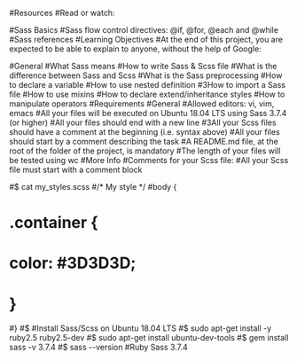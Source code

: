 #Resources
#Read or watch:

#Sass Basics
#Sass flow control directives: @if, @for, @each and @while
#Sass references
#Learning Objectives
#At the end of this project, you are expected to be able to explain to anyone, without the help of Google:

#General
#What Sass means
#How to write Sass & Scss file
#What is the difference between Sass and Scss
#What is the Sass preprocessing
#How to declare a variable
#How to use nested definition
#3How to import a Sass file
#How to use mixins
#How to declare extend/inheritance styles
#How to manipulate operators
#Requirements
#General
#Allowed editors: vi, vim, emacs
#All your files will be executed on Ubuntu 18.04 LTS using Sass 3.7.4 (or higher)
#All your files should end with a new line
#3All your Scss files should have a comment at the beginning (i.e. syntax above)
#All your files should start by a comment describing the task
#A README.md file, at the root of the folder of the project, is mandatory
#The length of your files will be tested using wc
#More Info
#Comments for your Scss file:
#All your Scss file must start with a comment block

#$ cat my_styles.scss
#/* My style */
#body {
#    .container {
#        color: #3D3D3D;
#    }
#}
#$
#Install Sass/Scss on Ubuntu 18.04 LTS
#$ sudo apt-get install -y ruby2.5 ruby2.5-dev
#$ sudo apt-get install ubuntu-dev-tools
#$ gem install sass -v 3.7.4
#$ sass --version
#Ruby Sass 3.7.4
